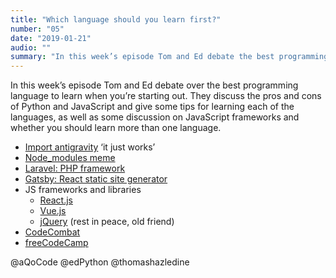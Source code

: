 ```yaml
---
title: "Which language should you learn first?"
number: "05"
date: "2019-01-21"
audio: ""
summary: "In this week’s episode Tom and Ed debate the best programming language to learn when you’re just starting out."
---
```


In this week’s episode Tom and Ed debate over the best programming language to learn when you’re starting out. They discuss the pros and cons of Python and JavaScript and give some tips for learning each of the languages, as well as some discussion on JavaScript frameworks and whether you should learn more than one language.

* [Import antigravity](https://www.xkcd.com/353/) ‘it just works’
* [Node_modules meme](https://www.reddit.com/r/ProgrammerHumor/comments/6s0wov/heaviest_objects_in_the_universe/)
* [Laravel: PHP framework](https://laravel.com/)
* [Gatsby: React static site generator](https://www.gatsbyjs.org/)
* JS frameworks and libraries
  - [React.js](https://reactjs.org/)
  - [Vue.js](https://vuejs.org/)
  - [jQuery](https://jquery.com/) (rest in peace, old friend)
* [CodeCombat](https://codecombat.com)
* [freeCodeCamp](https://www.freecodecamp.org)

@aQoCode
@edPython
@thomashazledine
